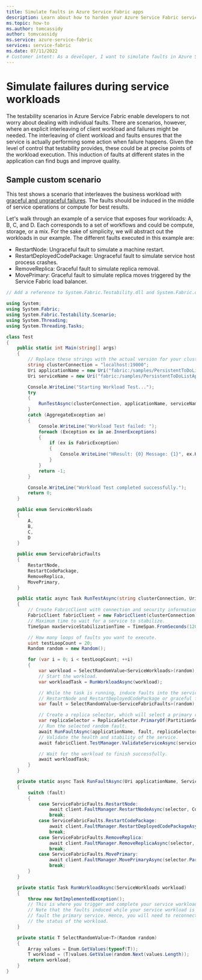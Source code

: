 ```yaml
---
title: Simulate faults in Azure Service Fabric apps 
description: Learn about how to harden your Azure Service Fabric services against graceful and ungraceful failures.
ms.topic: how-to
ms.author: tomcassidy
author: tomvcassidy
ms.service: azure-service-fabric
services: service-fabric
ms.date: 07/11/2022
# Customer intent: As a developer, I want to simulate faults in Azure Service Fabric applications so that I can identify bugs and improve the application's resilience against both graceful and ungraceful failures.
---
```


# Simulate failures during service workloads
The testability scenarios in Azure Service Fabric enable developers to not worry about dealing with individual faults. There are scenarios, however, where an explicit interleaving of client workload and failures might be needed. The interleaving of client workload and faults ensures that the service is actually performing some action when failure happens. Given the level of control that testability provides, these could be at precise points of the workload execution. This induction of faults at different states in the application can find bugs and improve quality.

## Sample custom scenario
This test shows a scenario that interleaves the business workload with [graceful and ungraceful failures](service-fabric-testability-actions.md#graceful-vs-ungraceful-fault-actions). The faults should be induced in the middle of service operations or compute for best results.

Let's walk through an example of a service that exposes four workloads: A, B, C, and D. Each corresponds to a set of workflows and could be compute, storage, or a mix. For the sake of simplicity, we will abstract out the workloads in our example. The different faults executed in this example are:

* RestartNode: Ungraceful fault to simulate a machine restart.
* RestartDeployedCodePackage: Ungraceful fault to simulate service host process crashes.
* RemoveReplica: Graceful fault to simulate replica removal.
* MovePrimary: Graceful fault to simulate replica moves triggered by the Service Fabric load balancer.

```csharp
// Add a reference to System.Fabric.Testability.dll and System.Fabric.dll.

using System;
using System.Fabric;
using System.Fabric.Testability.Scenario;
using System.Threading;
using System.Threading.Tasks;

class Test
{
    public static int Main(string[] args)
    {
        // Replace these strings with the actual version for your cluster and application.
        string clusterConnection = "localhost:19000";
        Uri applicationName = new Uri("fabric:/samples/PersistentToDoListApp");
        Uri serviceName = new Uri("fabric:/samples/PersistentToDoListApp/PersistentToDoListService");

        Console.WriteLine("Starting Workload Test...");
        try
        {
            RunTestAsync(clusterConnection, applicationName, serviceName).Wait();
        }
        catch (AggregateException ae)
        {
            Console.WriteLine("Workload Test failed: ");
            foreach (Exception ex in ae.InnerExceptions)
            {
                if (ex is FabricException)
                {
                    Console.WriteLine("HResult: {0} Message: {1}", ex.HResult, ex.Message);
                }
            }
            return -1;
        }

        Console.WriteLine("Workload Test completed successfully.");
        return 0;
    }

    public enum ServiceWorkloads
    {
        A,
        B,
        C,
        D
    }

    public enum ServiceFabricFaults
    {
        RestartNode,
        RestartCodePackage,
        RemoveReplica,
        MovePrimary,
    }

    public static async Task RunTestAsync(string clusterConnection, Uri applicationName, Uri serviceName)
    {
        // Create FabricClient with connection and security information here.
        FabricClient fabricClient = new FabricClient(clusterConnection);
        // Maximum time to wait for a service to stabilize.
        TimeSpan maxServiceStabilizationTime = TimeSpan.FromSeconds(120);

        // How many loops of faults you want to execute.
        uint testLoopCount = 20;
        Random random = new Random();

        for (var i = 0; i < testLoopCount; ++i)
        {
            var workload = SelectRandomValue<ServiceWorkloads>(random);
            // Start the workload.
            var workloadTask = RunWorkloadAsync(workload);

            // While the task is running, induce faults into the service. They can be ungraceful faults like
            // RestartNode and RestartDeployedCodePackage or graceful faults like RemoveReplica or MovePrimary.
            var fault = SelectRandomValue<ServiceFabricFaults>(random);

            // Create a replica selector, which will select a primary replica from the given service to test.
            var replicaSelector = ReplicaSelector.PrimaryOf(PartitionSelector.RandomOf(serviceName));
            // Run the selected random fault.
            await RunFaultAsync(applicationName, fault, replicaSelector, fabricClient);
            // Validate the health and stability of the service.
            await fabricClient.TestManager.ValidateServiceAsync(serviceName, maxServiceStabilizationTime);

            // Wait for the workload to finish successfully.
            await workloadTask;
        }
    }

    private static async Task RunFaultAsync(Uri applicationName, ServiceFabricFaults fault, ReplicaSelector selector, FabricClient client)
    {
        switch (fault)
        {
            case ServiceFabricFaults.RestartNode:
                await client.FaultManager.RestartNodeAsync(selector, CompletionMode.Verify);
                break;
            case ServiceFabricFaults.RestartCodePackage:
                await client.FaultManager.RestartDeployedCodePackageAsync(applicationName, selector, CompletionMode.Verify);
                break;
            case ServiceFabricFaults.RemoveReplica:
                await client.FaultManager.RemoveReplicaAsync(selector, CompletionMode.Verify, false);
                break;
            case ServiceFabricFaults.MovePrimary:
                await client.FaultManager.MovePrimaryAsync(selector.PartitionSelector);
                break;
        }
    }

    private static Task RunWorkloadAsync(ServiceWorkloads workload)
    {
        throw new NotImplementedException();
        // This is where you trigger and complete your service workload.
        // Note that the faults induced while your service workload is running will
        // fault the primary service. Hence, you will need to reconnect to complete or check
        // the status of the workload.
    }

    private static T SelectRandomValue<T>(Random random)
    {
        Array values = Enum.GetValues(typeof(T));
        T workload = (T)values.GetValue(random.Next(values.Length));
        return workload;
    }
}
```
